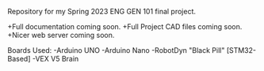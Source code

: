 Repository for my Spring 2023 ENG GEN 101 final project. 

+Full documentation coming soon. 
+Full Project CAD files coming soon.
+Nicer web server coming soon.

Boards Used: 
-Arduino UNO
-Arduino Nano
-RobotDyn "Black Pill" [STM32-Based] 
-VEX V5 Brain
